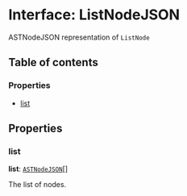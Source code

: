 # Interface: ListNodeJSON

ASTNodeJSON representation of `ListNode`

## Table of contents

### Properties

* [list](/en/auto-docs/fixed-layout-editor/interfaces/ListNodeJSON.md#list)

## Properties

### list

**list**: [`ASTNodeJSON`](/en/auto-docs/fixed-layout-editor/interfaces/ASTNodeJSON.md)\[]

The list of nodes.
